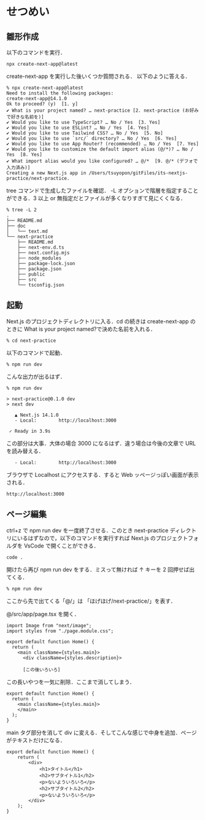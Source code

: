 # せつめい

## 雛形作成

以下のコマンドを実行．

```
npx create-next-app@latest
```

create-next-app を実行した後いくつか質問される．
以下のように答える．

```
% npx create-next-app@latest
Need to install the following packages:
create-next-app@14.1.0
Ok to proceed? (y)  [1. y]
✔ What is your project named? … next-practice [2. next-practice (お好みで好きな名前を)]
✔ Would you like to use TypeScript? … No / Yes  [3. Yes]
✔ Would you like to use ESLint? … No / Yes  [4. Yes]
✔ Would you like to use Tailwind CSS? … No / Yes  [5. No]
✔ Would you like to use `src/` directory? … No / Yes  [6. Yes]
✔ Would you like to use App Router? (recommended) … No / Yes  [7. Yes]
✔ Would you like to customize the default import alias (@/*)? … No / Yes  [8. Yes]
✔ What import alias would you like configured? … @/*  [9. @/* (デフォで入力済み)]
Creating a new Next.js app in /Users/tsuyopon/gitFiles/its-nextjs-practice/next-practice.
```

tree コマンドで生成したファイルを確認． -L オプションで階層を指定することができる．3 以上 or 無指定だとファイルが多くなりすぎて見にくくなる．

```
% tree -L 2
.
├── README.md
├── doc
│   └── text.md
└── next-practice
    ├── README.md
    ├── next-env.d.ts
    ├── next.config.mjs
    ├── node_modules
    ├── package-lock.json
    ├── package.json
    ├── public
    ├── src
    └── tsconfig.json
```

## 起動

Next.js のプロジェクトディレクトリに入る．cd の続きは create-next-app のときに What is your project named?で決めた名前を入れる．

```
% cd next-practice
```

以下のコマンドで起動．

```
% npm run dev
```

こんな出力が出るはず．

```
% npm run dev

> next-practice@0.1.0 dev
> next dev

   ▲ Next.js 14.1.0
   - Local:        http://localhost:3000

 ✓ Ready in 3.9s
```

この部分は大事．大体の場合 3000 になるはず．違う場合は今後の文章で URL を読み替える．

```
   - Local:        http://localhost:3000
```

ブラウザで Localhost にアクセスする．すると Web ッページっぽい画面が表示される．

```
http://localhost:3000
```

## ページ編集

ctrl+z で npm run dev を一度終了させる．このとき next-practice ディレクトリにいるはずなので，以下のコマンドを実行すれば Next.js のプロジェクトフォルダを VsCode で開くことができる．

```
code .
```

開けたら再び npm run dev をする．ミスって無ければ ↑ キーを 2 回押せば出てくる．

```
% npm run dev
```

ここから先で出てくる「@/」は 「ほげほげ/next-practice/」を表す．

@/src/app/page.tsx を開く．

```
import Image from "next/image";
import styles from "./page.module.css";

export default function Home() {
  return (
    <main className={styles.main}>
      <div className={styles.description}>

      [この後いろいろ]
```

この長いやつを一気に削除．ここまで消してしまう．

```
export default function Home() {
  return (
    <main className={styles.main}>
    </main>
  );
}
```

main タグ部分を消して div に変える．そしてこんな感じで中身を追加．ページがテキストだけになる．

```
export default function Home() {
    return (
        <div>
            <h1>タイトル</h1>
            <h2>サブタイトル1</h2>
            <p>ないよういろいろ</p>
            <h2>サブタイトル2</h2>
            <p>ないよういろいろ</p>
        </div>
    );
}

```
